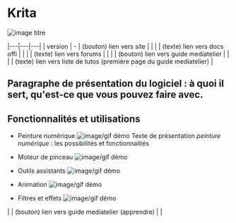 # Krita

![image titre]()

|---|---|---|
| version | - | (bouton) lien vers site |
|         |   | (texte) lien vers docs offi |
|         |   | (texte) lien vers forums |
|         |   | (bouton) lien vers guide mediatelier |
|         |   | (texte) lien vers liste de tutos (première page du guide mediatelier) |

## Paragraphe de présentation du logiciel : à quoi il sert, qu'est-ce que vous pouvez faire avec.



## Fonctionnalités et utilisations

- Peinture numérique
![image/gif démo]()
Texte de présentation *peinture numérique* : les possibilités et fonctionnalités


- Moteur de pinceau
![image/gif démo]()


- Outils assistants
![image/gif démo]()


- Animation
![image/gif démo]()


- Filtres et effets
![image/gif démo]()



|   | (bouton) lien vers guide mediatelier (apprendre) |  |

